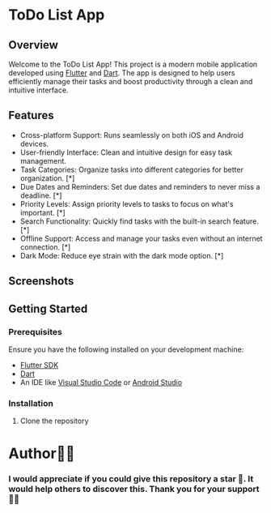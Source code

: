 # ToDo List App

## Overview
Welcome to the ToDo List App! This project is a modern mobile application developed using [Flutter](https://docs.flutter.dev/get-started/) and [Dart](https://dart.dev/). The app is designed to help users efficiently manage their tasks and boost productivity through a clean and intuitive interface.

## Features
* Cross-platform Support: Runs seamlessly on both iOS and Android devices.
* User-friendly Interface: Clean and intuitive design for easy task management.
* Task Categories: Organize tasks into different categories for better organization. [*]
* Due Dates and Reminders: Set due dates and reminders to never miss a deadline. [*]
* Priority Levels: Assign priority levels to tasks to focus on what's important. [*]
* Search Functionality: Quickly find tasks with the built-in search feature. [*]
* Offline Support: Access and manage your tasks even without an internet connection. [*]
* Dark Mode: Reduce eye strain with the dark mode option. [*]

## Screenshots

  
## Getting Started

### Prerequisites
Ensure you have the following installed on your development machine:

* [Flutter SDK](https://docs.flutter.dev/get-started/)
* [Dart](https://dart.dev/)
* An IDE like [Visual Studio Code](https://code.visualstudio.com/download) or [Android Studio](https://developer.android.com/)

### Installation
1. Clone the repository



# Author👨‍💻 
### I would appreciate if you could give this repository a star 🌟. It would help others to discover this. Thank you for your support 👨‍💻
